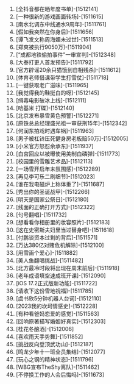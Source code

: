 
1. [全抖音都在晒年度书单]-[1512141]
1. [一种很新的游戏画面转场]-[1511615]
1. [南水北调东中线通水9周年]-[1511761]
1. [假如我突然在你身后]-[1511656]
1. [谭飞发文称周海媚未过世]-[1511513]
1. [郑爽被执行9050万]-[1511904]
1. [“成都地铁偷拍事件”一审宣判]-[1512348]
1. [大奉打更人首发预告]-[1511792]
1. [官方辟谣20余只猫饿到自相残杀]-[1511612]
1. [体育老师借课带学生打雪仗]-[1511718]
1. [一键获取老广滋味]-[1511965]
1. [我觉得我的鞋挺白的呀]-[1512145]
1. [缉毒电影破冰上线]-[1512111]
1. [哈基米 打碟]-[1512140]
1. [北京发布暴雪黄色预警]-[1512271]
1. [原铁总总经理盛光祖一审获刑15年]-[1512342]
1. [何润东拍戏时遇车祸]-[1511963]
1. [男子被杠铃压死健身房老板赔50万]-[1512005]
1. [小米官方怒怼余承东]-[1511937]
1. [白宫回应以被曝使用美制白磷弹]-[1511773]
1. [校园里的雪雕艺术品]-[1512113]
1. [一场雪开启年末氛围感]-[1512289]
1. [再见李可乐二刷细节]-[1512023]
1. [谁在我电磁炉上称体重了]-[1511687]
1. [秀出你的圣诞战甲]-[1512266]
1. [明天是国家公祭日]-[1512180]
1. [线面的正确打开方式]-[1512322]
1. [句号翻唱]-[1511732]
1. [想看看你相册里的妆容照片]-[1512183]
1. [这在史密斯夫妇里当过替身吧]-[1511618]
1. [付鹏谈资本过剩的背后]-[1511571]
1. [万达380亿对赌危机解除]-[1512100]
1. [用雪画个爱心]-[1511882]
1. [美人鱼翻唱挑战]-[1511482]
1. [北方最冷时段将出现在周末前后]-[1511918]
1. [老年成语填空速成班开课]-[1512090]
1. [iOS 17.2正式版新功能]-[1511722]
1. [请收下这份雪地祝福]-[1511785]
1. [虞书欣5分钟机器人台词]-[1512110]
1. [2023我的坎坷情感史]-[1512228]
1. [有种看爸妈恋爱的感觉]-[1511563]
1. [回响原著描写婚姻好真实]-[1512303]
1. [桂花冬酿酒]-[1512006]
1. [喜欢雨天手势舞]-[1511852]
1. [挑战反向登顶武功山]-[1512187]
1. [鸣龙少年十一班全员集结]-[1512077]
1. [玩心之钢的精神状态]-[1511796]
1. [WBG宣布TheShy离队]-[1511462]
1. [不停换工作的人会后悔吗]-[1511673]